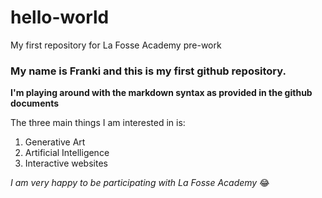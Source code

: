 # hello-world
My first repository for La Fosse Academy pre-work

### My name is Franki and this is my first github repository.
**I'm playing around with the markdown syntax as provided in the github documents**

The three main things I am interested in is:
1. Generative Art
2. Artificial Intelligence 
3. Interactive websites

*I am very happy to be participating with La Fosse Academy* :joy:
